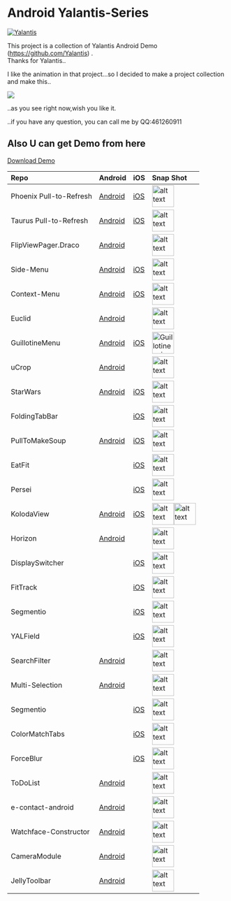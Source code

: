 # Android Yalantis-Series
[![Yalantis](https://raw.githubusercontent.com/Yalantis/GuillotineMenu-Android/master/made-in-yalantis.png)](https://yalantis.com/?utm_source=github)

This project is a collection of Yalantis Android Demo (https://github.com/Yalantis) .<br>
Thanks for Yalantis..<br>

I like the animation in that project...so I decided to make a project collection and make this..<br>

![](https://github.com/5peak2me/Yalantis-Series/blob/master/demo.gif)

..as you see right now,wish you like it.

..if you have any question, you can call me by QQ:461260911

## Also U can get Demo from here

[Download Demo](https://raw.githubusercontent.com/5peak2me/Yalantis-Series/master/demo/demo.apk)

Repo | Android | iOS | Snap Shot
:------------- | :------------- | :------------- | :-------------
Phoenix Pull-to-Refresh| [Android](https://github.com/Yalantis/Phoenix) |[iOS](https://github.com/Yalantis/Pull-to-Refresh.Rentals-iOS) | <img src="https://d13yacurqjgara.cloudfront.net/users/125056/screenshots/1650317/realestate-pull_1-2-3.gif" alt="alt text" style="width:50;height:50">
Taurus Pull-to-Refresh | [Android](https://github.com/Yalantis/Taurus) | [iOS](https://github.com/Yalantis/PullToMakeFlight) | <img src="https://d13yacurqjgara.cloudfront.net/users/125056/screenshots/1623131/tours-pull-airplane_2-2-3.gif" alt="alt text" style="width:50;height:50">
FlipViewPager.Draco | [Android](https://github.com/Yalantis/FlipViewPager.Draco) | | <img src="https://cdn.dribbble.com/users/125056/screenshots/1758298/99miles-find-friends-interface-animation.gif" alt="alt text" style="width:50;height:50"> 
Side-Menu | [Android](https://github.com/Yalantis/Side-Menu.Android) | [iOS](https://github.com/Yalantis/Side-Menu.iOS) | <img src="https://d13yacurqjgara.cloudfront.net/users/125056/screenshots/1689922/events-menu_1-1-6.gif" alt="alt text" style="width:50;height:50"> 
Context-Menu | [Android](https://github.com/Yalantis/Context-Menu.Android) | [iOS](https://github.com/Yalantis/Context-Menu.iOS) | <img src="https://d13yacurqjgara.cloudfront.net/users/125056/screenshots/1785274/99miles-profile-light_1-1-4.gif" alt="alt text" style="width:50;height:50">
Euclid | [Android](https://github.com/Yalantis/Euclid) |  | <img src="https://d13yacurqjgara.cloudfront.net/users/125056/screenshots/1744157/99miles-userprofile-animation_1-1-3.gif" alt="alt text" style="width:50;height:50"> 
GuillotineMenu | [Android](https://github.com/Yalantis/GuillotineMenu-Android) | [iOS](https://github.com/Yalantis/GuillotineMenu) | <img src="https://d13yacurqjgara.cloudfront.net/users/495792/screenshots/2018249/draft_06.gif" alt="Guillotine animation gif" style="width:50;height:50"> 
uCrop  | [Android](https://github.com/Yalantis/uCrop) |  | <img src="https://github.com/Yalantis/uCrop/raw/master/preview.gif" alt="alt text" style="width:50;height:50"> 
StarWars  | [Android](https://github.com/Yalantis/StarWars.Android) | [iOS](https://github.com/Yalantis/StarWars.iOS) | <img src="https://github.com/Yalantis/StarWars.Android/blob/master/star_wars-concept.gif" alt="alt text" style="width:50;height:50">
FoldingTabBar  |  |  [iOS](https://github.com/Yalantis/FoldingTabBar.iOS) | <img src="https://d13yacurqjgara.cloudfront.net/users/495792/screenshots/2003376/tab_bar_animation_fin-02.gif" alt="alt text" style="width:50;height:50"> 
PullToMakeSoup  | [Android](https://github.com/Yalantis/pull-to-make-soup) |  [iOS](https://github.com/Yalantis/PullToMakeSoup) | <img src="https://raw.githubusercontent.com/Yalantis/PullToMakeSoup/master/PullToMakeSoupDemo/Resouces/recipe-finder.gif" alt="alt text" style="width:50;height:50"> 
EatFit  |  |  [iOS](https://github.com/Yalantis/EatFit) | <img src="https://yalantis.com/media/content/ckeditor/2015/09/30/charts-animation.gif" alt="alt text" style="width:50;height:50"> 
Persei  |  |  [iOS](https://github.com/Yalantis/Persei) | <img src="https://github.com/Yalantis/Persei/blob/master/Assets/animation.gif" alt="alt text" style="width:50;height:50"> 
KolodaView  | [Android](https://github.com/xmuSistone/android-card-slide-panel) |  [iOS](https://github.com/Yalantis/Koloda) | <img src="https://github.com/Yalantis/Koloda/raw/master/Koloda_v2_example_animation.gif" alt="alt text" style="width:50;height:50"><img src="https://github.com/Yalantis/Koloda/raw/master/Koloda_v1_example_animation.gif" alt="alt text" style="width:50;height:50">
Horizon  | [Android](https://github.com/Yalantis/Horizon) |   | <img src="https://raw.githubusercontent.com/Yalantis/Horizon/master/blog_article_header.png" alt="alt text" style="width:50;height:50">
DisplaySwitcher  |  | [iOS](https://github.com/Yalantis/DisplaySwitcher)  | <img src="https://github.com/Yalantis/DisplaySwitcher/raw/master/Assets/animation.gif" alt="alt text" style="width:50;height:50">
FitTrack  |  | [iOS](https://github.com/Yalantis/FitTrack)  | <img src="https://camo.githubusercontent.com/68ab755773af2193826a1f65ad6dc658fd98f5e4/68747470733a2f2f6431337961637572716a676172612e636c6f756466726f6e742e6e65742f75736572732f3232363733332f73637265656e73686f74732f323333373230312f6f70656e2d75726932303135313130362d332d327937713477" alt="alt text" style="width:50;height:50">
Segmentio  |  | [iOS](https://github.com/Yalantis/Segmentio)  | <img src="https://github.com/Yalantis/Segmentio/raw/master/Assets/animation.gif" alt="alt text" style="width:50;height:50">
YALField  |  | [iOS](https://github.com/Yalantis/YALField)  | <img src="https://github.com/Yalantis/YALField/raw/master/images/PizzaFormFilled.png" alt="alt text" style="width:50;height:50">
SearchFilter  | [Android](https://github.com/Yalantis/SearchFilter) |   | <img src="https://github.com/Yalantis/SearchFilter/blob/master/gif/dribbble.gif" alt="alt text" style="width:50;height:50">
Multi-Selection  | [Android](https://github.com/Yalantis/Multi-Selection) |   | <img src="https://github.com/Yalantis/Multi-Selection/raw/develop/imgs/dribble.gif" alt="alt text" style="width:50;height:50">
Segmentio  |  | [iOS](https://github.com/Yalantis/Segmentio)  | <img src="https://github.com/Yalantis/Segmentio/raw/master/Assets/animation.gif" alt="alt text" style="width:50;height:50">
ColorMatchTabs  |  | [iOS](https://github.com/Yalantis/ColorMatchTabs)  | <img src="https://github.com/Yalantis/ColorMatchTabs/raw/master/Resources/preview.gif" alt="alt text" style="width:50;height:50">
ForceBlur  |  | [iOS](https://github.com/Yalantis/ForceBlur)  | <img src="https://github.com/Yalantis/ForceBlur/raw/master/Resources/preview.gif" alt="alt text" style="width:50;height:50">
ToDoList  | [Android](https://github.com/Yalantis/ToDoList) |  | <img src="https://github.com/Yalantis/ToDoList/raw/master/content_shot_to-do_dribbble.gif" alt="alt text" style="width:50;height:50">
e-contact-android  | [Android](https://github.com/Yalantis/e-contact-android) |  | <img src="https://github.com/Yalantis/e-contact-android/raw/master/preview.gif" alt="alt text" style="width:50;height:50">
Watchface-Constructor  | [Android](https://github.com/Yalantis/Watchface-Constructor) |  | <img src="https://github.com/Yalantis/Watchface-Constructor/raw/master/app_watch_dribbble.gif" alt="alt text" style="width:50;height:50">
CameraModule  | [Android](https://github.com/Yalantis/CameraModule) |  | <img src="https://photos-3.dropbox.com/t/2/AAAAVPyew0rXyc_uo5sEMZrSjo1DKFNZkk1aYMtpp9L4lA/12/24942858/png/32x32/3/1491811200/0/2/Screenshot_2014-07-02-12-10-47.png/ELeB4xIYrrAIIAcoBw/z8AW0_BDaunKu2Qk9xyZCmj2t_p5S0m_15P3WJLlfNI?dl=0&size=2048x1536&size_mode=3" alt="alt text" style="width:50;height:50">
JellyToolbar  | [Android](https://github.com/Yalantis/JellyToolbar) |  | <img src="https://github.com/Yalantis/JellyToolbar/raw/develop/gif.gif" alt="alt text" style="width:50;height:50">
